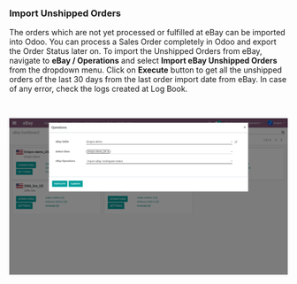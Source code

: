 
### Import Unshipped Orders



The orders which are not yet processed or fulfilled at eBay can be imported into Odoo. You can process a Sales Order completely in Odoo and export the Order Status later on. To import the Unshipped Orders from eBay, navigate to **eBay / Operations** and select **Import eBay Unshipped Orders** from the dropdown menu. Click on **Execute** button to get all the unshipped orders of the last 30 days from the last order import date from eBay. In case of any error, check the logs created at Log Book.


 


![](./images/11-1-1.png)



